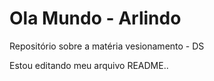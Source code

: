 # Ola Mundo - Arlindo
 Repositório sobre a matéria vesionamento - DS

 Estou editando meu arquivo README..
